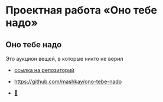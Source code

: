 # Проектная работа «Оно тебе надо»

## Оно тебе надо

Это аукцион вещей, в которые никто не верил

* [ссылка на репозиторий](https://github.com/mashkay/ono-tebe-nado "я ссылка на репозиторий")

* https://github.com/mashkay/ono-tebe-nado

* [🦐 ](https://github.com/mashkay/ono-tebe-nado "и я тоже ссылка на репозиторий")
